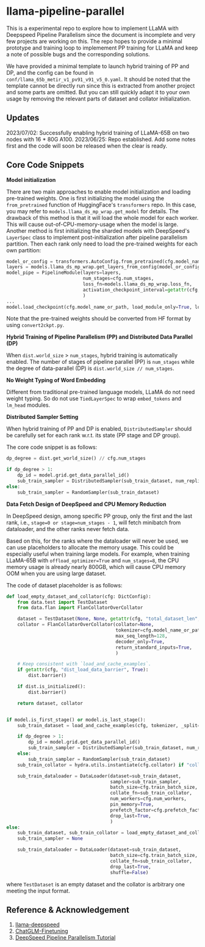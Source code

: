 # llama-pipeline-parallel

This is a experimental repo to explore how to implement LLaMA with Deepspeed Pipeline Parallelism since the document is incomplete and very few projects are working on this. The repo hopes to provide a minimal prototype and training loop to implemement PP training for LLaMA and keep a note of possible bugs and the corresponding solutions.

We have provided a minimal template to launch hybrid training of PP and DP, and the config can be found in `conf/llama_65b_metir_v1_pv91_v91_v5_0.yaml`.
It should be noted that the template cannot be directly run since this is extracted from another project and some parts are omitted. 
But you can still quickly adapt it to your own usage by removing the relevant parts of dataset and collator initialization.

## Updates

2023/07/02: Successfully enabling hybrid training of LLaMA-65B on two nodes with 16 * 80G A100.
2023/06/25: Repo established. Add some notes first and the code will soon be released when the clear is ready.

## Core Code Snippets

**Model initialization**

There are two main approaches to enable model initialization and loading pre-trained weights. One is first initializing the model using the `from_pretrained` function of HuggingFace's `transformers` repo.
In this case, you may refer to `models.llama_ds_mp_wrap.get_model` for details.
The drawback of this method is that it will load the whole model for each worker. This will cause out-of-CPU-memory-usage when the model is large.
Another method is first initializing the sharded models with DeepSpeed's `LayerSpec` class to implement post-initialization after pipeline parallelism partition. Then each rank only need to load the pre-trained weights for each own partition:

```python
model_or_config = transformers.AutoConfig.from_pretrained(cfg.model_name_or_path)
layers = models.llama_ds_mp_wrap.get_layers_from_config(model_or_config)
model_pipe = PipelineModule(layers=layers,
                            num_stages=cfg.num_stages,
                            loss_fn=models.llama_ds_mp_wrap.loss_fn,
                            activation_checkpoint_interval=getattr(cfg, "activation_checkpoint_interval", 0)
                            )
...
model.load_checkpoint(cfg.model_name_or_path, load_module_only=True, load_optimizer_states=False, load_lr_scheduler_states=False)
```

Note that the pre-trained weights should be converted from HF format by using `convert2ckpt.py`.


**Hybrid Training of Pipeline Parallelism (PP) and Distributed Data Parallel (DP)**

When `dist.world_size` > `num_stages`, hybrid training is automatically enabled. The number of stages of pipeline parallel (PP) is `num_stages`
while the degree of data-parallel (DP) is `dist.world_size // num_stages`.

**No Weight Typing of Word Embedding**

Different from traditional pre-trained language models, LLaMA do not need weight typing. So do not use `TiedLayerSpec` to wrap `embed_tokens` and `lm_head` modules.

**Distributed Sampler Setting**

When hybrid training of PP and DP is enabled, `DistributedSampler` should be carefully set for each rank w.r.t. its state (PP stage and DP group).

The core code snippet is as follows:

```python
dp_degree = dist.get_world_size() // cfg.num_stages

if dp_degree > 1:
    dp_id = model.grid.get_data_parallel_id()
    sub_train_sampler = DistributedSampler(sub_train_dataset, num_replicas=dp_degree, rank=dp_id)
else:
    sub_train_sampler = RandomSampler(sub_train_dataset)
```

**Data Fetch Design of DeepSpeed and CPU Memory Reduction**

In DeepSpeed design, among specific PP group, only the first and the last rank, i.e., `stage=0 or stage=num_stages - 1`, 
will fetch minibatch from dataloader, and the other ranks never fetch data.

Based on this, for the ranks where the dataloader will never be used, we can use placeholders to allocate the memory usage. This could be especially useful when training large models.
For example, when training LLaMA-65B with `offload_optimizer=True` and `num_stages=8`, the CPU memory usage is already nearly 800GB,
which will cause CPU memory OOM when you are using large dataset.

The code of dataset placeholder is as follows:

```python
def load_empty_dataset_and_collator(cfg: DictConfig):
    from data.test import TestDataset
    from data.flan import FlanCollatorOverCollator

    dataset = TestDataset(None, None, getattr(cfg, "total_dataset_len", -1))
    collator = FlanCollatorOverCollator(collator=None,
                                        tokenizer=cfg.model_name_or_path,
                                        max_seq_length=128,
                                        decoder_only=True,
                                        return_standard_inputs=True,
                                        )

    # Keep consistent with `load_and_cache_examples`.
    if getattr(cfg, "dist_load_data_barrier", True):
        dist.barrier()

    if dist.is_initialized():
        dist.barrier()

    return dataset, collator


if model.is_first_stage() or model.is_last_stage():
    sub_train_dataset = load_and_cache_examples(cfg, tokenizer, _split="train", _file=_file)

    if dp_degree > 1:
        dp_id = model.grid.get_data_parallel_id()
        sub_train_sampler = DistributedSampler(sub_train_dataset, num_replicas=dp_degree, rank=dp_id)
    else:
        sub_train_sampler = RandomSampler(sub_train_dataset)
    sub_train_collator = hydra.utils.instantiate(cfg.collator) if "collator" in cfg and cfg.collator else None

    sub_train_dataloader = DataLoader(dataset=sub_train_dataset,
                                      sampler=sub_train_sampler,
                                      batch_size=cfg.train_batch_size,
                                      collate_fn=sub_train_collator,
                                      num_workers=cfg.num_workers,
                                      pin_memory=True,
                                      prefetch_factor=cfg.prefetch_factor,
                                      drop_last=True,
                                      )
else:
    sub_train_dataset, sub_train_collator = load_empty_dataset_and_collator(cfg)
    sub_train_sampler = None

    sub_train_dataloader = DataLoader(dataset=sub_train_dataset,
                                      batch_size=cfg.train_batch_size,
                                      collate_fn=sub_train_collator,
                                      drop_last=True,
                                      shuffle=False)

```

where `TestDataset` is an empty dataset and the collator is arbitrary one meeting the input format.

## Reference & Acknowledgement

1. [llama-deepspeed](https://github.com/HuangLK/llama-deepspeed/tree/main)
2. [ChatGLM-Finetuning](https://github.com/liucongg/ChatGLM-Finetuning)
3. [DeepSpeed Pipeline Parallelism Tutorial](https://www.deepspeed.ai/tutorials/pipeline/)

[//]: # (### Quick Notes)

[//]: # ()
[//]: # (#### Data fetech)

[//]: # ()
[//]: # (1. Currently most implementations uses `shuffle=True` instead of `DistributedSampler` or `RandomSampler` of pytorch in data loader. I find that for `wordld_size=4` scenario, only the first rank and the last one fetech data from data loader. This can be verified by adding print information in `__getitem__` method of specific dataset. However, when really training, I find that only the batch feteched from the first rank will be really send to model. This is consistent with what I thought about pipeline parallelism that only one rank feteches data and the other ranks only take the outputs from the previous rank as iputs.)

[//]: # (2. There is a bug in Deepspeed hybrid engine loading model checkpoint that there mush be optimizer states in the specific dir, check it [here]&#40;https://github.com/HuangLK/llama-deepspeed/issues/28&#41;.)
